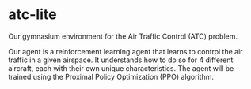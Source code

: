 # atc-lite

Our gymnasium environment for the Air Traffic Control (ATC) problem.

Our agent is a reinforcement learning agent that learns to control the air traffic in a given airspace. It understands how to do so for 4 different aircraft, each with their own unique characteristics. The agent will be trained using the Proximal Policy Optimization (PPO) algorithm.
